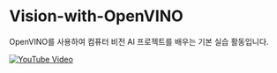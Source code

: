 # Vision-with-OpenVINO

OpenVINO를 사용하여 컴퓨터 비전 AI 프로젝트를 배우는 기본 실습 활동입니다.

[![YouTube Video](https://img.youtube.com/vi/qclC3v-pktI/maxresdefault.jpg)](https://www.youtube.com/watch?v=qclC3v-pktI&list=PLg-UKERBljNykHDPlXXGvrMEdV6ecqRPq)
